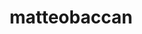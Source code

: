 ---
title: matteobaccan
github: https://github.com/matteobaccan
mode: dark
transition: 1s
score: 75.8
archetype:
- Little Bit of Everything
---